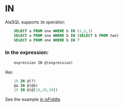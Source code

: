 # IN

AlaSQL supports ```IN``` operatior:
```sql
    SELECT a FROM one WHERE b IN (1,2,3)
    SELECT a FROM one WHERE b IN (SELECT b FROM two)
    SELECT a FROM one WHERE b IN ?
```
### In the expression:
```js
    expression IN @(expression)
```
like:
```sql
    10 IN @(?)
    @a IN @(@b)
    20 IN @(@[10,20,30])
```
See the example [in jsFiddle](http://jsfiddle.net/agershun/q7pz7w60/1/)